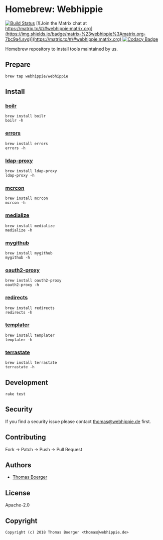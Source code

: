 # Homebrew: Webhippie

[![Build Status](http://cloud.drone.io/api/badges/webhippie/homebrew-webhippie/status.svg)](http://cloud.drone.io/webhippie/homebrew-webhippie)
[![Join the Matrix chat at https://matrix.to/#/#webhippie:matrix.org](https://img.shields.io/badge/matrix-%23webhippie%3Amatrix.org-7bc9a4.svg)](https://matrix.to/#/#webhippie:matrix.org)
[![Codacy Badge](https://api.codacy.com/project/badge/Grade/80082dcc967e4ec2be2792585a032e90)](https://www.codacy.com/gh/webhippie/homebrew-webhippie?utm_source=github.com&amp;utm_medium=referral&amp;utm_content=webhippie/homebrew-webhippie&amp;utm_campaign=Badge_Grade)

Homebrew repository to install tools maintained by us.

## Prepare

```console
brew tap webhippie/webhippie
```

## Install

### [boilr](https://github.com/tmrts/boilr)

```console
brew install boilr
boilr -h
```

### [errors](https://github.com/webhippie/errors)

```console
brew install errors
errors -h
```

### [ldap-proxy](https://github.com/webhippie/ldap-proxy)

```console
brew install ldap-proxy
ldap-proxy -h
```

### [mcrcon](https://github.com/Tiiffi/mcrcon)

```console
brew install mcrcon
mcrcon -h
```

### [medialize](https://github.com/webhippie/medialize)

```console
brew install medialize
medialize -h
```

### [mygithub](https://github.com/webhippie/mygithub)

```console
brew install mygithub
mygithub -h
```

### [oauth2-proxy](https://github.com/webhippie/oauth2-proxy)

```console
brew install oauth2-proxy
oauth2-proxy -h
```

### [redirects](https://github.com/webhippie/redirects)

```console
brew install redirects
redirects -h
```

### [templater](https://github.com/webhippie/templater)

```console
brew install templater
templater -h
```

### [terrastate](https://github.com/webhippie/terrastate)

```console
brew install terrastate
terrastate -h
```

## Development

```console
rake test
```

## Security

If you find a security issue please contact thomas@webhippie.de first.

## Contributing

Fork -> Patch -> Push -> Pull Request

## Authors

*  [Thomas Boerger](https://github.com/tboerger)

## License

Apache-2.0

## Copyright

```console
Copyright (c) 2018 Thomas Boerger <thomas@webhippie.de>
```
